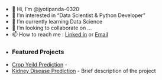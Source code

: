 - 👋 Hi, I’m @jyotipanda-0320
- 👀 I’m interested in “Data Scientist & Python Developer”
- 🌱 I’m currently learning Data Science
- 💞️ I’m looking to collaborate on ...
- 📫 How to reach me : [Linked in](https://www.linkedin.com/in/jyoti-panda-7202952b7/)  or  [Email](jyotipanda6097531@gmail.com)
- ### Featured Projects
- [Crop Yeild Prediction](link) - 
- [Kidney Disease Prediction](link) - Brief description of the project

<!---
jyotipanda-0320/jyotipanda-0320 is a ✨ special ✨ repository because its `README.md` (this file) appears on your GitHub profile.
You can click the Preview link to take a look at your changes.
--->
